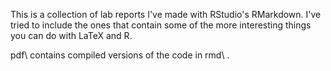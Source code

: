 This is a collection of lab reports I've made with RStudio's RMarkdown. I've tried to include the ones that contain some of the more interesting things you can do with LaTeX and R.

pdf\ contains compiled versions of the code in rmd\ . 